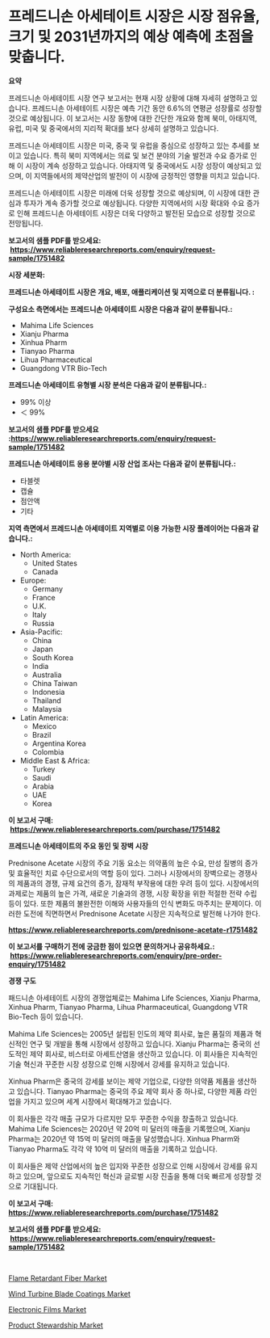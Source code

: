 <p><h1>프레드니손 아세테이트 시장은 시장 점유율, 크기 및 2031년까지의 예상 예측에 초점을 맞춥니다.</h1></p><p><strong>요약</strong></p>
<p><p>프레드니손 아세테이트 시장 연구 보고서는 현재 시장 상황에 대해 자세히 설명하고 있습니다. 프레드니손 아세테이트 시장은 예측 기간 동안 6.6%의 연평균 성장률로 성장할 것으로 예상됩니다. 이 보고서는 시장 동향에 대한 간단한 개요와 함께 북미, 아태지역, 유럽, 미국 및 중국에서의 지리적 확대를 보다 상세히 설명하고 있습니다.</p><p>프레드니손 아세테이트 시장은 미국, 중국 및 유럽을 중심으로 성장하고 있는 추세를 보이고 있습니다. 특히 북미 지역에서는 의료 및 보건 분야의 기술 발전과 수요 증가로 인해 이 시장이 계속 성장하고 있습니다. 아태지역 및 중국에서도 시장 성장이 예상되고 있으며, 이 지역들에서의 제약산업의 발전이 이 시장에 긍정적인 영향을 미치고 있습니다.</p><p>프레드니손 아세테이트 시장은 미래에 더욱 성장할 것으로 예상되며, 이 시장에 대한 관심과 투자가 계속 증가할 것으로 예상됩니다. 다양한 지역에서의 시장 확대와 수요 증가로 인해 프레드니손 아세테이트 시장은 더욱 다양하고 발전된 모습으로 성장할 것으로 전망됩니다.</p></p>
<p><strong>보고서의 샘플 PDF를 받으세요: &nbsp;<a href="https://www.reliableresearchreports.com/enquiry/request-sample/1751482">https://www.reliableresearchreports.com/enquiry/request-sample/1751482</a></strong></p>
<p><strong>시장 세분화:</strong></p>
<p><strong> 프레드니손 아세테이트 시장은 개요, 배포, 애플리케이션 및 지역으로 더 분류됩니다. :</strong></p>
<p><strong>구성요소 측면에서는 프레드니손 아세테이트 시장은 다음과 같이 분류됩니다.:</strong></p>
<p><ul><li>Mahima Life Sciences</li><li>Xianju Pharma</li><li>Xinhua Pharm</li><li>Tianyao Pharma</li><li>Lihua Pharmaceutical</li><li>Guangdong VTR Bio-Tech</li></ul></p>
<p><strong> 프레드니손 아세테이트 유형별 시장 분석은 다음과 같이 분류됩니다.:</strong></p>
<p><ul><li>99% 이상</li><li>＜ 99%</li></ul></p>
<p><strong>보고서의 샘플 PDF를 받으세요 :<a href="https://www.reliableresearchreports.com/enquiry/request-sample/1751482">https://www.reliableresearchreports.com/enquiry/request-sample/1751482</a></strong></p>
<p><strong> 프레드니손 아세테이트 응용 분야별 시장 산업 조사는 다음과 같이 분류됩니다.:</strong></p>
<p><ul><li>타블렛</li><li>캡슐</li><li>점안액</li><li>기타</li></ul></p>
<p><strong>지역 측면에서 프레드니손 아세테이트 지역별로 이용 가능한 시장 플레이어는 다음과 같습니다.:</strong></p>
<p><ul>
    <li>
        North America:
        <ul>
            <li>United States</li>
            <li>Canada</li>
        </ul>
    </li>
    <li>
        Europe:
        <ul>
            <li>Germany</li>
            <li>France</li>
            <li>U.K.</li>
            <li>Italy</li>
            <li>Russia</li>
        </ul>
    </li>
    <li>
        Asia-Pacific:
        <ul>
            <li>China</li>
            <li>Japan</li>
            <li>South Korea</li>
            <li>India</li>
            <li>Australia</li>
            <li>China Taiwan</li>
            <li>Indonesia</li>
            <li>Thailand</li>
            <li>Malaysia</li>
        </ul>
    </li>
    <li>
        Latin America:
        <ul>
            <li>Mexico</li>
            <li>Brazil</li>
            <li>Argentina Korea</li>
            <li>Colombia</li>
        </ul>
    </li>
    <li>
        Middle East & Africa:
        <ul>
            <li>Turkey</li>
            <li>Saudi</li>
            <li>Arabia</li>
            <li>UAE</li>
            <li>Korea</li>
        </ul>
    </li>
    </ul></p>
<p><strong>이 보고서 구매: &nbsp;<a href="https://www.reliableresearchreports.com/purchase/1751482">https://www.reliableresearchreports.com/purchase/1751482</a></strong></p>
<p><strong>프레드니손 아세테이트의 주요 동인 및 장벽 시장</strong></p>
<p><p>Prednisone Acetate 시장의 주요 기동 요소는 의약품의 높은 수요, 만성 질병의 증가 및 효율적인 치료 수단으로서의 역할 등이 있다. 그러나 시장에서의 장벽으로는 경쟁사의 제품과의 경쟁, 규제 요건의 증가, 잠재적 부작용에 대한 우려 등이 있다. 시장에서의 과제로는 제품의 높은 가격, 새로운 기술과의 경쟁, 시장 확장을 위한 적절한 전략 수립 등이 있다. 또한 제품의 불완전한 이해와 사용자들의 인식 변화도 마주치는 문제이다. 이러한 도전에 직면하면서 Prednisone Acetate 시장은 지속적으로 발전해 나가야 한다.</p></p>
<p><strong><a href="https://www.reliableresearchreports.com/prednisone-acetate-r1751482">https://www.reliableresearchreports.com/prednisone-acetate-r1751482</a></strong></p>
<p><strong>이 보고서를 구매하기 전에 궁금한 점이 있으면 문의하거나 공유하세요.: &nbsp;<a href="https://www.reliableresearchreports.com/enquiry/pre-order-enquiry/1751482">https://www.reliableresearchreports.com/enquiry/pre-order-enquiry/1751482</a></strong></p>
<p><strong>경쟁 구도</strong></p>
<p><p>패드니손 아세테이트 시장의 경쟁업체로는 Mahima Life Sciences, Xianju Pharma, Xinhua Pharm, Tianyao Pharma, Lihua Pharmaceutical, Guangdong VTR Bio-Tech 등이 있습니다.</p><p>Mahima Life Sciences는 2005년 설립된 인도의 제약 회사로, 높은 품질의 제품과 혁신적인 연구 및 개발을 통해 시장에서 성장하고 있습니다. Xianju Pharma는 중국의 선도적인 제약 회사로, 비스터로 아세트산염을 생산하고 있습니다. 이 회사들은 지속적인 기술 혁신과 꾸준한 시장 성장으로 인해 시장에서 강세를 유지하고 있습니다.</p><p>Xinhua Pharm은 중국의 강세를 보이는 제약 기업으로, 다양한 의약품 제품을 생산하고 있습니다. Tianyao Pharma는 중국의 주요 제약 회사 중 하나로, 다양한 제품 라인업을 가지고 있으며 세계 시장에서 확대해가고 있습니다.</p><p>이 회사들은 각각 매출 규모가 다르지만 모두 꾸준한 수익을 창출하고 있습니다. Mahima Life Sciences는 2020년 약 20억 미 달러의 매출을 기록했으며, Xianju Pharma는 2020년 약 15억 미 달러의 매출을 달성했습니다. Xinhua Pharm와 Tianyao Pharma도 각각 약 10억 미 달러의 매출을 기록하고 있습니다. </p><p>이 회사들은 제약 산업에서의 높은 입지와 꾸준한 성장으로 인해 시장에서 강세를 유지하고 있으며, 앞으로도 지속적인 혁신과 글로벌 시장 진출을 통해 더욱 빠르게 성장할 것으로 기대됩니다.</p></p>
<p><strong>이 보고서 구매: &nbsp; <a href="https://www.reliableresearchreports.com/purchase/1751482">https://www.reliableresearchreports.com/purchase/1751482</a></strong></p>
<p><strong>보고서의 샘플 PDF를 받으세요: &nbsp;<a href="https://www.reliableresearchreports.com/enquiry/request-sample/1751482">https://www.reliableresearchreports.com/enquiry/request-sample/1751482</a></strong><strong></strong></p>
<p>&nbsp;</p>
<p><p><a href="https://www.linkedin.com/pulse/flame-retardant-fiber-market-research-report-forecasted-qhphe?trackingId=qoZ5vf%2BvdA48SKNzQziG0g%3D%3D">Flame Retardant Fiber Market</a></p><p><a href="https://www.linkedin.com/pulse/wind-turbine-blade-coatings-market-size-growth-segmentation-8jzee?trackingId=n4To4A%2Bw1540JsKmg0P4UA%3D%3D">Wind Turbine Blade Coatings Market</a></p><p><a href="https://github.com/suaretopek9/Market-Research-Report-List-2/blob/main/electronic-films-market.md">Electronic Films Market</a></p><p><a href="https://github.com/moyahfrancoestellec51j635wcx/Market-Research-Report-List-2/blob/main/product-stewardship-market.md">Product Stewardship Market</a></p></p>